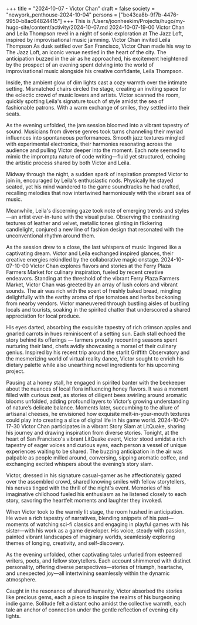+++
title = "2024-10-07 - Victor Chan"
draft = false
society = "newyork_penthouse-2024-10-04"
persons = ["be43ca8b-9f7b-4476-9950-b8ac64824415"]
+++
This is /Users/joonheekim/Projects/hugo/my-hugo-site/content/activity/2024-10-07.md
2024-10-07-19-00
Victor Chan and Leila Thompson revel in a night of sonic exploration at The Jazz Loft, inspired by improvisational music jamming.
Victor Chan invited Leila Thompson
As dusk settled over San Francisco, Victor Chan made his way to The Jazz Loft, an iconic venue nestled in the heart of the city. The anticipation buzzed in the air as he approached, his excitement heightened by the prospect of an evening spent delving into the world of improvisational music alongside his creative confidante, Leila Thompson.  

Inside, the ambient glow of dim lights cast a cozy warmth over the intimate setting. Mismatched chairs circled the stage, creating an inviting space for the eclectic crowd of music lovers and artists. Victor scanned the room, quickly spotting Leila's signature touch of style amidst the sea of fashionable patrons. With a warm exchange of smiles, they settled into their seats.

As the evening unfolded, the jam session bloomed into a vibrant tapestry of sound. Musicians from diverse genres took turns channeling their myriad influences into spontaneous performances. Smooth jazz textures mingled with experimental electronica, their harmonies resonating across the audience and pulling Victor deeper into the moment. Each note seemed to mimic the impromptu nature of code writing—fluid yet structured, echoing the artistic process shared by both Victor and Leila.

Midway through the night, a sudden spark of inspiration prompted Victor to join in, encouraged by Leila's enthusiastic nods. Physically he stayed seated, yet his mind wandered to the game soundtracks he had crafted, recalling melodies that now intertwined harmoniously with the vibrant sea of music.

Meanwhile, Leila's discerning gaze took note of emerging trends and styles—an artist ever-in-tune with the visual pulse. Observing the contrasting textures of leather and velvet, metallic tones glinting in flickering candlelight, conjured a new line of fashion design that resonated with the unconventional rhythm around them.

As the session drew to a close, the last whispers of music lingered like a captivating dream. Victor and Leila exchanged inspired glances, their creative energies rekindled by the collaborative magic onstage.
2024-10-07-10-00
Victor Chan explores flavors and stories at the Ferry Plaza Farmers Market for culinary inspiration, fueled by recent creative endeavors.
Standing at the threshold of the vibrant Ferry Plaza Farmers Market, Victor Chan was greeted by an array of lush colors and vibrant sounds. The air was rich with the scent of freshly baked bread, mingling delightfully with the earthy aroma of ripe tomatoes and herbs beckoning from nearby vendors. Victor maneuvered through bustling aisles of bustling locals and tourists, soaking in the spirited chatter that underscored a shared appreciation for local produce.

His eyes darted, absorbing the exquisite tapestry of rich crimson apples and gnarled carrots in hues reminiscent of a setting sun. Each stall echoed the story behind its offerings — farmers proudly recounting seasons spent nurturing their land, chefs avidly showcasing a morsel of their culinary genius. Inspired by his recent trip around the starlit Griffith Observatory and the mesmerizing world of virtual reality dance, Victor sought to enrich his dietary palette while also unearthing novel ingredients for his upcoming project.

Pausing at a honey stall, he engaged in spirited banter with the beekeeper about the nuances of local flora influencing honey flavors. It was a moment filled with curious zest, as stories of diligent bees swirling around aromatic blooms unfolded, adding profound layers to Victor’s growing understanding of nature’s delicate balance. Moments later, succumbing to the allure of artisanal cheeses, he envisioned how exquisite melt-in-your-mouth textures could play into creating a slice of digital life in his game world.
2024-10-07-17-30
Victor Chan participates in a vibrant Story Slam at LitQuake, sharing his journey and drawing inspiration from diverse stories.
Tonight, at the heart of San Francisco's vibrant LitQuake event, Victor stood amidst a rich tapestry of eager voices and curious eyes, each person a vessel of unique experiences waiting to be shared. The buzzing anticipation in the air was palpable as people milled around, conversing, sipping aromatic coffee, and exchanging excited whispers about the evening’s story slam.

Victor, dressed in his signature casual-gamer as he affectionately gazed over the assembled crowd, shared knowing smiles with fellow storytellers, his nerves tinged with the thrill of the night's event. Memories of his imaginative childhood fueled his enthusiasm as he listened closely to each story, savoring the heartfelt moments and laughter they invoked.

When Victor took to the warmly lit stage, the room hushed in anticipation. He wove a rich tapestry of narratives, blending snippets of his past—moments of watching sci-fi classics and engaging in playful games with his sister—with his work as a game developer. His voice, steady with passion, painted vibrant landscapes of imaginary worlds, seamlessly exploring themes of longing, creativity, and self-discovery.

As the evening unfolded, other captivating tales unfurled from esteemed writers, poets, and fellow storytellers. Each account shimmered with distinct personality, offering diverse perspectives—stories of triumph, heartache, and unexpected joy—all intertwining seamlessly within the dynamic atmosphere.

Caught in the resonance of shared humanity, Victor absorbed the stories like precious gems, each a piece to inspire the realms of his burgeoning indie game. Solitude felt a distant echo amidst the collective warmth, each tale an anchor of connection under the gentle reflection of evening city lights.
